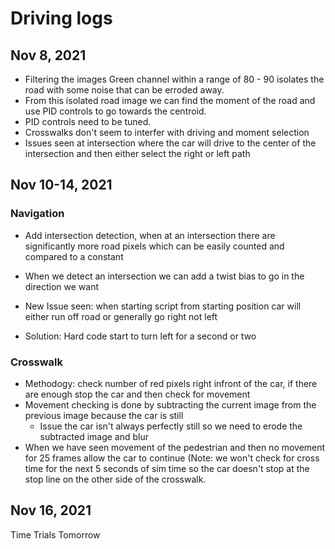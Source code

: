# Driving logs

## Nov 8, 2021

- Filtering the images Green channel within a range of 80 - 90 isolates the road with some noise that can be erroded away. 
- From this isolated road image we can find the moment of the road and use PID controls to go towards the centroid. 
- PID controls need to be tuned. 
- Crosswalks don't seem to interfer with driving and moment selection
- Issues seen at intersection where the car will drive to the center of the intersection and then either select the right or left path

## Nov 10-14, 2021
### Navigation

- Add intersection detection, when at an intersection there are significantly more road pixels which can be easily counted and compared to a constant
- When we detect an intersection we can add a twist bias to go in the direction we want

- New Issue seen: when starting script from starting position car will either run off road or generally go right not left
- Solution: Hard code start to turn left for a second or two

### Crosswalk

- Methodogy: check number of red pixels right infront of the car, if there are enough stop the car and then check for movement
- Movement checking is done by subtracting the current image from the previous image because the car is still
  - Issue the car isn't always perfectly still so we need to erode the subtracted image and blur
- When we have seen movement of the pedestrian and then no movement for 25 frames allow the car to continue (Note: we won't check for cross time for the next 5 seconds of sim time so the car doesn't stop at the stop line on the other side of the crosswalk. 

## Nov 16, 2021
Time Trials Tomorrow

